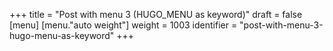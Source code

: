 +++
title = "Post with menu 3 (HUGO_MENU as keyword)"
draft = false
[menu]
  [menu."auto weight"]
    weight = 1003
    identifier = "post-with-menu-3-hugo-menu-as-keyword"
+++
